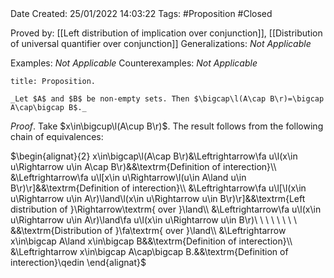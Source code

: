 <br />
<br />

Date Created: 25/01/2022 14:03:22
Tags: #Proposition #Closed 

Proved by: [[Left distribution of implication over conjunction]], [[Distribution of universal quantifier over conjunction]]
Generalizations: _Not Applicable_

Examples: _Not Applicable_
Counterexamples: _Not Applicable_

``` ad-Proposition
title: Proposition.

_Let $A$ and $B$ be non-empty sets. Then $\bigcap\l(A\cap B\r)=\bigcap A\cap\bigcap B$._

```

_Proof_. Take $x\in\bigcup\l(A\cup B\r)$. The result follows from the following chain of equivalences:

$\begin{alignat}{2}
    x\in\bigcap\l(A\cap B\r)&\Leftrightarrow\fa u\l(x\in u\Rightarrow u\in A\cap B\r)&&\textrm{Definition of interection}\\
    &\Leftrightarrow\fa u\l[x\in u\Rightarrow\l(u\in A\land u\in B\r)\r]&&\textrm{Definition of interection}\\
    &\Leftrightarrow\fa u\l[\l(x\in u\Rightarrow u\in A\r)\land\l(x\in u\Rightarrow u\in B\r)\r]&&\textrm{Left distribution of }\Rightarrow\textrm{ over }\land\\
    &\Leftrightarrow\fa u\l(x\in u\Rightarrow u\in A\r)\land\fa u\l(x\in u\Rightarrow u\in B\r)\ \ \ \ \ \ \ \ &&\textrm{Distribution of }\fa\textrm{ over }\land\\
    &\Leftrightarrow x\in\bigcap A\land x\in\bigcap B&&\textrm{Definition of interection}\\
    &\Leftrightarrow x\in\bigcap A\cap\bigcap B.&&\textrm{Definition of interection}\qedin
\end{alignat}$
